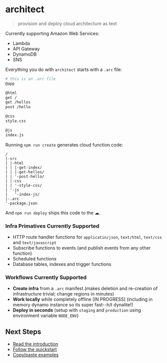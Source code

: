 # architect

> provision and deploy cloud architecture as text

Currently supporting Amazon Web Services:

- Lambda
- API Gateway
- DynamoDB
- SNS

Everything you do with `architect` starts with a `.arc` file:

```bash
# this is an .arc file
@app

@html
get /
get /hellos
post /hello

@css
style.css

@js
index.js
```

Running `npm run create` generates cloud function code:

```
/
|-src
| |-html
| | |-get-index/
| | |-get-hellos/
| | '-post-hello/
| |-css
| | '-style-css/
| '-js
|   '-index-js/
|-.arc
'-package.json

```

And `npm run deploy` ships this code to the &#x2601;.

### Infra Primatives Currently Supported

- HTTP route handler functions for `applicatin/json`, `text/html`, `text/css` and `text/javascript`
- Subscribe functions to events (and publish events from any other function)
- Scheduled functions 
- Database tables, indexes and trigger functions

### Workflows Currently Supported

- **Create infra** from a `.arc` manifest (makes deletion and re-creation of infrastructure trivial; change regions in minutes)
- **Work locally** while completely offline [IN PROGRESS] (including in memory dynamo instance so its super fast--h/t dynalite!)
- **Deploy in seconds** (setup with `staging` and `production` using environment variable `NODE_ENV`)
 
## Next Steps

- [Read the introduction](/intro)
- [Follow the quickstart](/quickstart)
- [Copy/paste examples](/examples)
